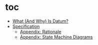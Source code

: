 # toc

* [What (And Why) Is Datum?](./start.md)
* [Specification](./spec/spec.md)
	* [Appendix: Rationale](./spec/apx_rationale.md)
	* [Appendix: State Machine Diagrams](./spec/apx_state_machines.md)
